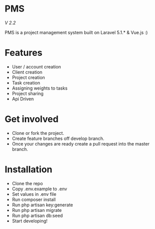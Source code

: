 # PMS

_V 2.2_

PMS is a project management system built on Laravel 5.1.* & Vue.js :)

# Features
  - User / account creation
  - Client creation
  - Project creation
  - Task creation 
  - Assigning weights to tasks
  - Project sharing
  - Api Driven

# Get involved
  - Clone or fork the project. 
  - Create feature branches off develop branch.
  - Once your changes are ready create a pull request into the master branch.
   
# Installation
 - Clone the repo
 - Copy .env.example to .env
 - Set values in .env file
 - Run composer install
 - Run php artisan key:generate
 - Run php artisan migrate
 - Run php artisan db:seed
 - Start developing!
